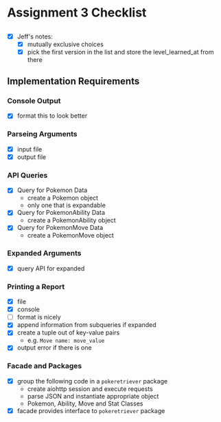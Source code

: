 # Assignment 3 Checklist

##
- [x] Jeff's notes:
    - [x] mutually exclusive choices
    - [x] pick the first version in the list and store the level_learned_at from there

## Implementation Requirements
### Console Output
- [x] format this to look better

### Parseing Arguments
- [x] input file
- [x] output file

### API Queries
- [x] Query for Pokemon Data
    - create a Pokemon object
    - only one that is expandable
- [x] Query for PokemonAbility Data
    - create a PokemonAbility object
- [x] Query for PokemonMove Data
    - create a PokemonMove object

### Expanded Arguments
- [x] query API for expanded

### Printing a Report
- [x] file
- [x] console
- [ ] format is nicely
- [x] append information from subqueries if expanded
- [x] create a tuple out of key-value pairs
    - e.g. `Move name: move_value`
- [x] output error if there is one

### Facade and Packages
- [x] group the following code in a `pokeretriever` package
    - create aiohttp session and execute requests
    - parse JSON and instantiate appropriate object
    - Pokemon, Ability, Move and Stat Classes
- [x] facade provides interface to `pokeretriever` package